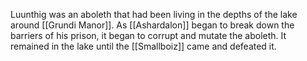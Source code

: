 Luunthig was an aboleth that had been living in the depths of the lake around [[Grundi Manor]]. As [[Ashardalon]] began to break down the barriers of his prison, it began to corrupt and mutate the aboleth. It remained in the lake until the [[Smallboiz]] came and defeated it. 